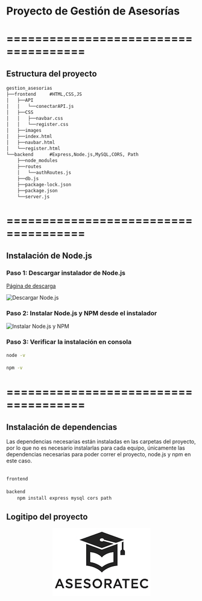 # Proyecto de Gestión de Asesorías

# =====================================

## Estructura del proyecto

    gestion_asesorias
    ├──frontend     #HTML,CSS,JS
    │   ├──API
    │   │   └──conectarAPI.js
    │   ├──CSS
    │   │   ├──navbar.css
    │   │   └──register.css
    │   ├──images
    │   ├──index.html
    │   ├──navbar.html
    │   └──register.html
    └──backend      #Express,Node.js,MySQL,CORS, Path
        ├──node_modules
        ├──routes
        │   └──authRoutes.js
        ├──db.js
        ├──package-lock.json
        ├──package.json
        └──server.js

# =====================================

## Instalación de Node.js

### Paso 1: Descargar instalador de Node.js

[Página de descarga](https://nodejs.org/en/download/)

![Descargar Node.js](https://phoenixnap.com/kb/wp-content/uploads/2023/12/nodejs-windows-installer-download-page.jpg)

### Paso 2: Instalar Node.js y NPM desde el instalador

![Instalar Node.js y NPM](https://phoenixnap.com/kb/wp-content/uploads/2023/12/nodejs-setup-wizard-welcome-screen.jpg)

### Paso 3: Verificar la instalación en consola

```bash
node -v

npm -v
```

# =====================================

## Instalación de dependencias

Las dependencias necesarias están instaladas en las carpetas del proyecto, por lo que no es necesario instalarlas para cada equipo, únicamente las dependencias necesarias para poder correr el proyecto, node.js y npm en este caso.

```js

frontend

backend
    npm install express mysql cors path

```

## Logitipo del proyecto

<p align="center">
  <img src="frontend\images\LOGO.png"/>
</p>
